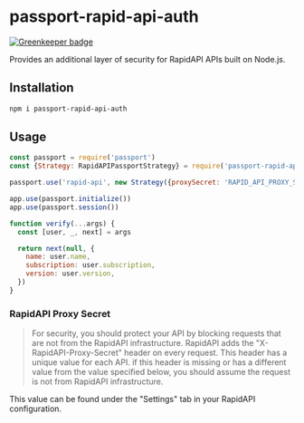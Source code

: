# passport-rapid-api-auth

[![Greenkeeper badge](https://badges.greenkeeper.io/benderTheCrime/passport-rapid-api-auth.svg)](https://greenkeeper.io/)

Provides an additional layer of security for RapidAPI APIs built on Node.js.

## Installation

```sh
npm i passport-rapid-api-auth
```

## Usage

```js
const passport = require('passport')
const {Strategy: RapidAPIPassportStrategy} = require('passport-rapid-api-auth')

passport.use('rapid-api', new Strategy({proxySecret: 'RAPID_API_PROXY_SECRET'}, verify)

app.use(passport.initialize())
app.use(passport.session())

function verify(...args) {
  const [user, _, next] = args

  return next(null, {
    name: user.name,
    subscription: user.subscription,
    version: user.version,
  })
}
```

### RapidAPI Proxy Secret

> For security, you should protect your API by blocking requests that are not from the RapidAPI infrastructure. RapidAPI adds the "X-RapidAPI-Proxy-Secret" header on every request. This header has a unique value for each API. if this header is missing or has a different value from the value specified below, you should assume the request is not from RapidAPI infrastructure.

This value can be found under the "Settings" tab in your RapidAPI configuration.